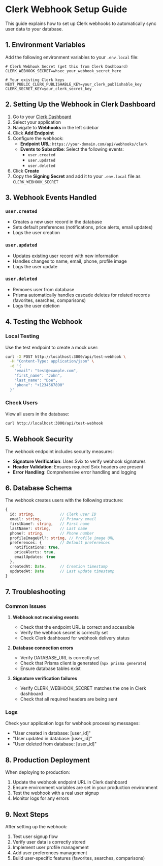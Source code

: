 # Clerk Webhook Setup Guide

This guide explains how to set up Clerk webhooks to automatically sync user data to your database.

## 1. Environment Variables

Add the following environment variables to your `.env.local` file:

```env
# Clerk Webhook Secret (get this from Clerk Dashboard)
CLERK_WEBHOOK_SECRET=whsec_your_webhook_secret_here

# Your existing Clerk keys
NEXT_PUBLIC_CLERK_PUBLISHABLE_KEY=your_clerk_publishable_key
CLERK_SECRET_KEY=your_clerk_secret_key
```

## 2. Setting Up the Webhook in Clerk Dashboard

1. Go to your [Clerk Dashboard](https://dashboard.clerk.com/)
2. Select your application
3. Navigate to **Webhooks** in the left sidebar
4. Click **Add Endpoint**
5. Configure the webhook:
   - **Endpoint URL**: `https://your-domain.com/api/webhooks/clerk`
   - **Events to Subscribe**: Select the following events:
     - `user.created`
     - `user.updated`
     - `user.deleted`
6. Click **Create**
7. Copy the **Signing Secret** and add it to your `.env.local` file as `CLERK_WEBHOOK_SECRET`

## 3. Webhook Events Handled

### `user.created`

- Creates a new user record in the database
- Sets default preferences (notifications, price alerts, email updates)
- Logs the user creation

### `user.updated`

- Updates existing user record with new information
- Handles changes to name, email, phone, profile image
- Logs the user update

### `user.deleted`

- Removes user from database
- Prisma automatically handles cascade deletes for related records (favorites, searches, comparisons)
- Logs the user deletion

## 4. Testing the Webhook

### Local Testing

Use the test endpoint to create a mock user:

```bash
curl -X POST http://localhost:3000/api/test-webhook \
  -H "Content-Type: application/json" \
  -d '{
    "email": "test@example.com",
    "first_name": "John",
    "last_name": "Doe",
    "phone": "+1234567890"
  }'
```

### Check Users

View all users in the database:

```bash
curl http://localhost:3000/api/test-webhook
```

## 5. Webhook Security

The webhook endpoint includes security measures:

- **Signature Verification**: Uses Svix to verify webhook signatures
- **Header Validation**: Ensures required Svix headers are present
- **Error Handling**: Comprehensive error handling and logging

## 6. Database Schema

The webhook creates users with the following structure:

```typescript
{
  id: string,           // Clerk user ID
  email: string,        // Primary email
  firstName?: string,   // First name
  lastName?: string,    // Last name
  phone?: string,       // Phone number
  profileImageUrl?: string, // Profile image URL
  preferences: {        // Default preferences
    notifications: true,
    priceAlerts: true,
    emailUpdates: true
  },
  createdAt: Date,      // Creation timestamp
  updatedAt: Date       // Last update timestamp
}
```

## 7. Troubleshooting

### Common Issues

1. **Webhook not receiving events**

   - Check that the endpoint URL is correct and accessible
   - Verify the webhook secret is correctly set
   - Check Clerk dashboard for webhook delivery status

2. **Database connection errors**

   - Verify DATABASE_URL is correctly set
   - Check that Prisma client is generated (`npx prisma generate`)
   - Ensure database tables exist

3. **Signature verification failures**
   - Verify CLERK_WEBHOOK_SECRET matches the one in Clerk dashboard
   - Check that all required headers are being sent

### Logs

Check your application logs for webhook processing messages:

- "User created in database: [user_id]"
- "User updated in database: [user_id]"
- "User deleted from database: [user_id]"

## 8. Production Deployment

When deploying to production:

1. Update the webhook endpoint URL in Clerk dashboard
2. Ensure environment variables are set in your production environment
3. Test the webhook with a real user signup
4. Monitor logs for any errors

## 9. Next Steps

After setting up the webhook:

1. Test user signup flow
2. Verify user data is correctly stored
3. Implement user profile management
4. Add user preferences management
5. Build user-specific features (favorites, searches, comparisons)
